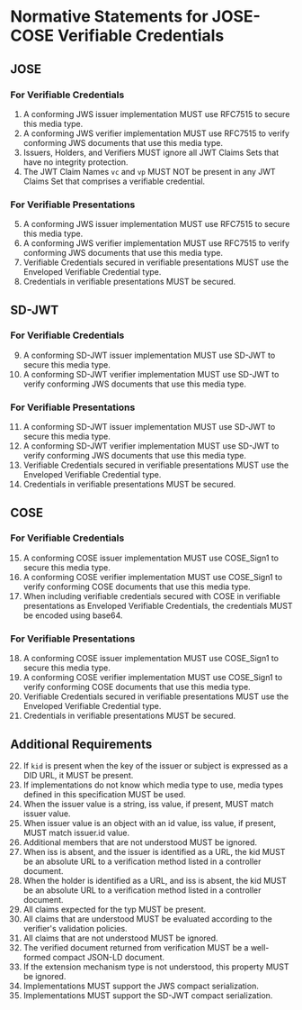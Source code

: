 # Normative Statements for JOSE-COSE Verifiable Credentials

## JOSE

### For Verifiable Credentials

1. A conforming JWS issuer implementation MUST use RFC7515 to secure this media type.
2. A conforming JWS verifier implementation MUST use RFC7515 to verify conforming JWS documents that use this media type.
3. Issuers, Holders, and Verifiers MUST ignore all JWT Claims Sets that have no integrity protection.
4. The JWT Claim Names `vc` and `vp` MUST NOT be present in any JWT Claims Set that comprises a verifiable credential.

### For Verifiable Presentations

5. A conforming JWS issuer implementation MUST use RFC7515 to secure this media type.
6. A conforming JWS verifier implementation MUST use RFC7515 to verify conforming JWS documents that use this media type.
7. Verifiable Credentials secured in verifiable presentations MUST use the Enveloped Verifiable Credential type.
8. Credentials in verifiable presentations MUST be secured.

## SD-JWT

### For Verifiable Credentials

9. A conforming SD-JWT issuer implementation MUST use SD-JWT to secure this media type.
10. A conforming SD-JWT verifier implementation MUST use SD-JWT to verify conforming JWS documents that use this media type.

### For Verifiable Presentations

11. A conforming SD-JWT issuer implementation MUST use SD-JWT to secure this media type.
12. A conforming SD-JWT verifier implementation MUST use SD-JWT to verify conforming JWS documents that use this media type.
13. Verifiable Credentials secured in verifiable presentations MUST use the Enveloped Verifiable Credential type.
14. Credentials in verifiable presentations MUST be secured.

## COSE

### For Verifiable Credentials

15. A conforming COSE issuer implementation MUST use COSE_Sign1 to secure this media type.
16. A conforming COSE verifier implementation MUST use COSE_Sign1 to verify conforming COSE documents that use this media type.
17. When including verifiable credentials secured with COSE in verifiable presentations as Enveloped Verifiable Credentials, the credentials MUST be encoded using base64.

### For Verifiable Presentations

18. A conforming COSE issuer implementation MUST use COSE_Sign1 to secure this media type.
19. A conforming COSE verifier implementation MUST use COSE_Sign1 to verify conforming COSE documents that use this media type.
20. Verifiable Credentials secured in verifiable presentations MUST use the Enveloped Verifiable Credential type.
21. Credentials in verifiable presentations MUST be secured.

## Additional Requirements

22. If `kid` is present when the key of the issuer or subject is expressed as a DID URL, it MUST be present.
23. If implementations do not know which media type to use, media types defined in this specification MUST be used.
24. When the issuer value is a string, iss value, if present, MUST match issuer value.
25. When issuer value is an object with an id value, iss value, if present, MUST match issuer.id value.
26. Additional members that are not understood MUST be ignored.
27. When iss is absent, and the issuer is identified as a URL, the kid MUST be an absolute URL to a verification method listed in a controller document.
28. When the holder is identified as a URL, and iss is absent, the kid MUST be an absolute URL to a verification method listed in a controller document.
29. All claims expected for the typ MUST be present.
30. All claims that are understood MUST be evaluated according to the verifier's validation policies.
31. All claims that are not understood MUST be ignored.
32. The verified document returned from verification MUST be a well-formed compact JSON-LD document.
33. If the extension mechanism type is not understood, this property MUST be ignored.
34. Implementations MUST support the JWS compact serialization.
35. Implementations MUST support the SD-JWT compact serialization.
